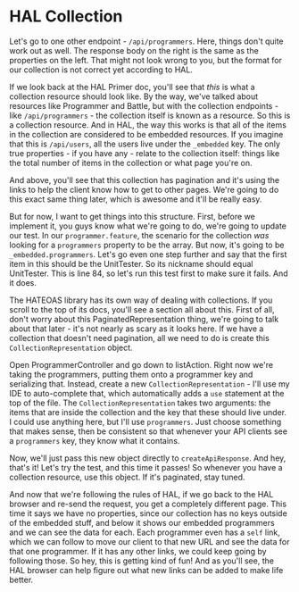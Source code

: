 HAL Collection
==============

Let's go to one other endpoint - ``/api/programmers``. Here, things don't
quite work out as well. The response body on the right is the same as the
properties on the left. That might not look wrong to you, but the format for
our collection is not correct yet according to HAL.

If we look back at the HAL Primer doc, you'll see that *this* is what a collection
resource should look like. By the way, we've talked about resources
like Programmer and Battle, but with the collection endpoints - like
``/api/programmers`` - the collection itself is known as a resource. So this
is a collection resource. And in HAL, the way this works is that
all of the items in the collection are considered to be embedded resources.
If you imagine that this is ``/api/users``, all the users live under the
``_embedded`` key. The only true properties - if you have any - relate to
the collection itself: things like the total number of items in the collection
or what page you're on.

And above, you'll see that this collection has pagination and it's using
the links to help the client know how to get to other pages. We're going
to do this exact same thing later, which is awesome and it'll be really easy.

But for now, I want to get things into this structure. First, before we
implement it, you guys know what we're going to do, we're going to update
our test. In our ``programmer.feature``, the scenario for the collection *was*
looking for a ``programmers`` property to be the array. But now, it's going
to be ``_embedded.programmers``. Let's go even one step further and say that
the first item in this should be the UnitTester. So its nickname should equal
UnitTester. This is line 84, so let's run this test first to make sure it
fails. And it does.

The HATEOAS library has its own way of dealing with collections. If you scroll
to the top of its docs, you'll see a section all about this. First of all,
don't worry about this PaginatedRepresentation thing, we're going to talk
about that later - it's not nearly as scary as it looks here. If we have
a collection that doesn't need pagination, all we need to do is create this
``CollectionRepresentation`` object. 

Open ProgrammerController and go down to listAction. Right now we're taking
the programmers, putting them onto a programmer key and serializing that.
Instead, create a new ``CollectionRepresentation`` - I'll use my IDE to auto-complete
that, which automatically adds a ``use`` statement at the top of the file.
The ``CollectionRepresentation`` takes two arguments: the items that are
inside the collection and the key that these should live under. I could use
anything here, but I'll use ``programmers``. Just choose something that makes
sense, then be consistent so that whenever your API clients see a ``programmers``
key, they know what it contains. 

Now, we'll just pass this new object directly to ``createApiResponse``. And
hey, that's it! Let's try the test, and this time it passes! So whenever
you have a collection resource, use this object. If it's paginated, stay
tuned.

And now that we're following the rules of HAL, if we go back to the HAL browser
and re-send the request, you get a completely different page. This time it says 
we have no properties, since our collection has no keys outside of the embedded stuff, 
and below it shows our embedded programmers and we can see the data for each. Each 
programmer even has a ``self`` link, which we can follow to move our client to that 
new URL and see the data for that one programmer. If it has any other links, we could 
keep going by following those. So hey, this is getting kind of fun! And as you'll see, 
the HAL browser can help figure out what new links can be added to make life better.
